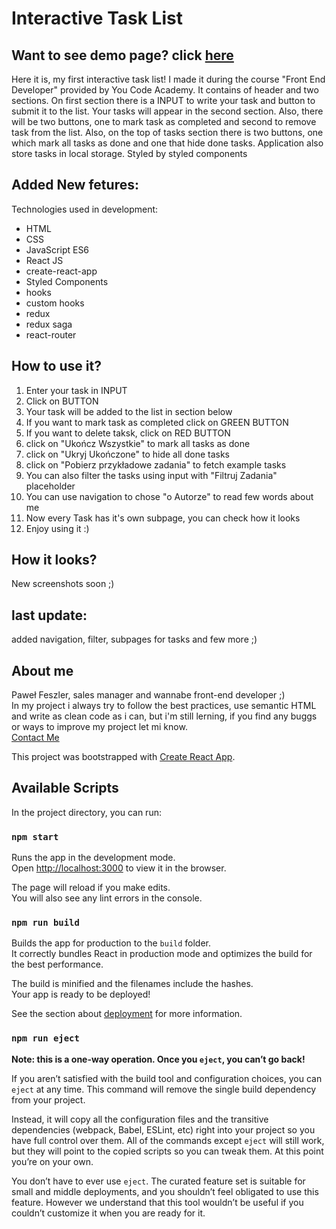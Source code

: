# Interactive Task List


## Want to see demo page? click [here](https://pfeszler.github.io/To-do-list-React/)

Here it is, my first interactive task list! I made it during the course "Front End Developer" provided by You Code Academy. 
It contains of header and two sections. On first section there is a INPUT to write your task and button to submit it to the list. Your tasks will appear in the second section. Also, there will be two buttons, one to mark task as completed and second to remove task from the list. Also, on the top of tasks section there is two buttons, one which mark all tasks as done and one that hide done tasks. Application also store tasks in local storage. Styled by styled components

## Added New fetures: 

Technologies used in development:
- HTML
- CSS
- JavaScript ES6
- React JS
- create-react-app
- Styled Components
- hooks
- custom hooks
- redux
- redux saga
- react-router

## How to use it?
1. Enter your task in INPUT
2. Click on BUTTON
3. Your task will be added to the list in section below
4. If you want to mark task as completed click on GREEN BUTTON
5. If you want to delete taksk, click on RED BUTTON
6. click on "Ukończ Wszystkie" to mark all tasks as done
7. click on "Ukryj Ukończone"  to hide all done tasks
8. click on "Pobierz przykładowe zadania" to fetch example tasks
9. You can also filter the tasks using input with "Filtruj Zadania" placeholder
10. You can use navigation to chose "o Autorze" to read few words about me
11. Now every Task has it's own subpage, you can check how it looks
12. Enjoy using it :)

## How it looks?

New screenshots soon ;)
## last update: 
added navigation, filter, subpages for tasks and few more ;) 

## About me


Paweł Feszler, sales manager and wannabe front-end developer ;)\
In my project i always try to follow the best practices, use semantic HTML and write as clean code as i can, but i'm still lerning, if you find any buggs or ways to improve my project let mi know. \
[Contact Me](pfeszler@gmail.com)




This project was bootstrapped with [Create React App](https://github.com/facebook/create-react-app).

## Available Scripts

In the project directory, you can run:

### `npm start`

Runs the app in the development mode.<br />
Open [http://localhost:3000](http://localhost:3000) to view it in the browser.

The page will reload if you make edits.<br />
You will also see any lint errors in the console.


### `npm run build`

Builds the app for production to the `build` folder.<br />
It correctly bundles React in production mode and optimizes the build for the best performance.

The build is minified and the filenames include the hashes.<br />
Your app is ready to be deployed!

See the section about [deployment](https://facebook.github.io/create-react-app/docs/deployment) for more information.

### `npm run eject`

**Note: this is a one-way operation. Once you `eject`, you can’t go back!**

If you aren’t satisfied with the build tool and configuration choices, you can `eject` at any time. This command will remove the single build dependency from your project.

Instead, it will copy all the configuration files and the transitive dependencies (webpack, Babel, ESLint, etc) right into your project so you have full control over them. All of the commands except `eject` will still work, but they will point to the copied scripts so you can tweak them. At this point you’re on your own.

You don’t have to ever use `eject`. The curated feature set is suitable for small and middle deployments, and you shouldn’t feel obligated to use this feature. However we understand that this tool wouldn’t be useful if you couldn’t customize it when you are ready for it.
